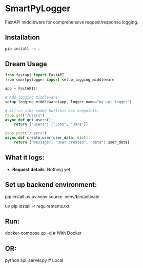 # SmartPyLogger

FastAPI middleware for comprehensive request/response logging.

## Installation

```bash
pip install -e .
```

## Dream Usage

```python
from fastapi import FastAPI
from smartpylogger import setup_logging_middleware

app = FastAPI()

# Add logging middleware
setup_logging_middleware(app, logger_name="my_api_logger")

# All ur vibe coded bullshit ass endpoints:
@app.get("/users")
async def get_users():
    return {"users": ["John", "Jane"]}

@app.post("/users")
async def create_user(user_data: dict):
    return {"message": "User created", "data": user_data}
```

## What it logs:

- **Request details**: Nothing yet

## Set up backend environment:

pip install uv
uv venv
source .venv/bin/activate

uv pip install -r requirements.txt


## Run:
docker-compose up -d  # With Docker
## OR:
python api_server.py  # Local